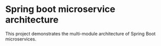 # Spring boot microservice architecture

This project demonstrates the multi-module architecture of Spring Boot microservices.